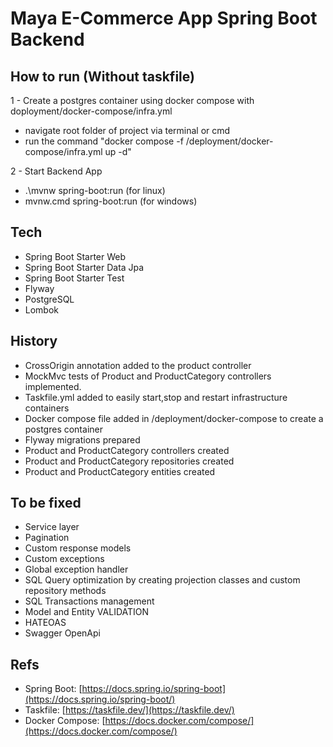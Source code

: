 # Maya E-Commerce App Spring Boot Backend

## How to run (Without taskfile)
1 - Create a postgres container using docker compose with 
doployment/docker-compose/infra.yml
- navigate root folder of project via terminal or cmd
- run the command "docker compose -f /deployment/docker-compose/infra.yml up -d"

2 - Start Backend App
- .\mvnw spring-boot:run  (for linux)
- mvnw.cmd spring-boot:run  (for windows)

## Tech
- Spring Boot Starter Web
- Spring Boot Starter Data Jpa
- Spring Boot Starter Test
- Flyway
- PostgreSQL
- Lombok


## History
- CrossOrigin annotation added to the product controller
- MockMvc tests of Product and ProductCategory controllers implemented.
- Taskfile.yml added to easily start,stop and restart infrastructure containers
- Docker compose file added in /deployment/docker-compose to create a postgres container
- Flyway migrations prepared
- Product and ProductCategory controllers created
- Product and ProductCategory repositories created
- Product and ProductCategory entities created


## To be fixed
- Service layer
- Pagination
- Custom response models 
- Custom exceptions 
- Global exception handler 
- SQL Query optimization by creating projection classes and custom repository methods
- SQL Transactions management
- Model and Entity VALIDATION
- HATEOAS
- Swagger OpenApi


## Refs
- Spring Boot: [https://docs.spring.io/spring-boot](https://docs.spring.io/spring-boot/)
- Taskfile: [https://taskfile.dev/](https://taskfile.dev/)
- Docker Compose: [https://docs.docker.com/compose/](https://docs.docker.com/compose/)